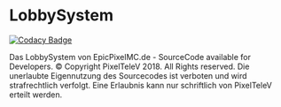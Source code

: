 # LobbySystem

[![Codacy Badge](https://api.codacy.com/project/badge/Grade/09bba7d245744f6f9dd10c0e57e58434)](https://app.codacy.com/app/PixelTeleV/LobbySystem?utm_source=github.com&utm_medium=referral&utm_content=PixelTeleV/LobbySystem&utm_campaign=Badge_Grade_Dashboard)


Das LobbySystem von EpicPixelMC.de - SourceCode available for Developers.
© Copyright PixelTeleV 2018. All Rights reserved.
Die unerlaubte Eigennutzung des Sourcecodes ist verboten und wird strafrechtlich verfolgt.
Eine Erlaubnis kann nur schriftlich von PixelTeleV erteilt werden.
